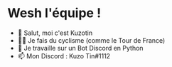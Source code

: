 # Wesh l'équipe !

- 👋 Salut, moi c'est Kuzotin
- 🚴‍♂️ Je fais du cyclisme (comme le Tour de France)
- 🌱 Je travaille sur un Bot Discord en Python
- 📫 Mon Discord : Kuzo Tin#1112
